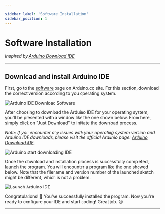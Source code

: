 ```yaml
---

sidebar_label: 'Software Installation'
sidebar_position: 1
---
```


# **Software Installation**

_Inspired by [Arduino Download IDE]_

---

## Download and install Arduino IDE

First, go to the [software] page on Arduino.cc site. For this section, download the correct version according to you operating system.

![Arduino IDE Download Software](../../images/arduinoIDEDownload.png)


After choosing to download the Arduino IDE for your operating system, you'll be presented with a window like the one shown below. From here, simply click on "Just Download" to initiate the download process.

_Note: If you encounter any issues with your operating system version and Arduino IDE downloads, please visit the official Ardunio page: [Arduino Download IDE]._

![Arduino start downloading IDE](../../images/arduinoStartDownload.png)

Once the download and installation process is successfully completed, launch the program. You will encounter a program like the one showed below. Note that the filename and version number of the launched sketch might be different, which is not a problem.

![Launch Arduino IDE](../../images/arduinoLaunch.png)

Congratulations! 🎉 You've successfully installed the program. Now you're ready to configure your IDE and start coding! Great job. 😃

---

[Arduino Download IDE]: https://support.arduino.cc/hc/en-us/articles/360019833020-Download-and-install-Arduino-IDE
[software]: https://www.arduino.cc/en/software
